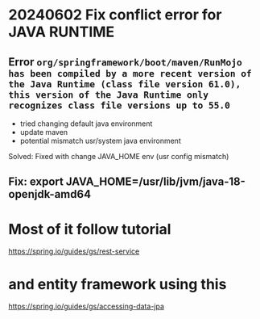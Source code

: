 # 20240602 Fix conflict error for JAVA RUNTIME
## Error `org/springframework/boot/maven/RunMojo has been compiled by a more recent version of the Java Runtime (class file version 61.0), this version of the Java Runtime only recognizes class file versions up to 55.0`
- tried changing default java environment
- update maven
- potential mismatch usr/system java environment

Solved: Fixed with change JAVA_HOME env (usr config mismatch)
## Fix: export JAVA_HOME=/usr/lib/jvm/java-18-openjdk-amd64



# Most of it follow tutorial 
https://spring.io/guides/gs/rest-service

# and entity framework using this
https://spring.io/guides/gs/accessing-data-jpa